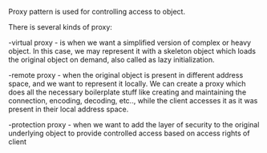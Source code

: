 
Proxy pattern is used for controlling access to object.

There is several kinds of proxy:

-virtual proxy - is when we want a simplified version of complex or heavy object.
In this case, we may represent it with a skeleton object which loads the original object on demand,
also called as lazy initialization.

-remote proxy - when the original object is present in different address space, and we want to represent it locally.
We can create a proxy which does all the necessary boilerplate stuff like creating and maintaining the connection,
encoding, decoding, etc.., while the client accesses it as it was present in their local address space.

-protection proxy - when we want to add the layer of security to the original underlying object to provide controlled
access based on access rights of client